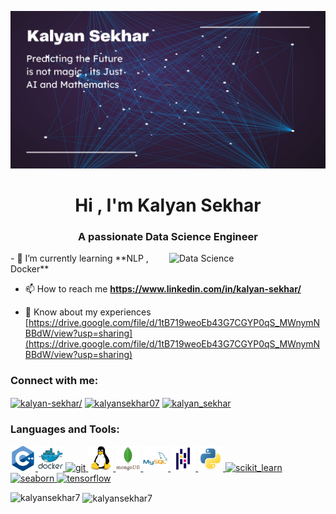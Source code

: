 ![logo](https://github.com/KalyanSekhar7/KalyanSekhar7/blob/main/background%20banner.jpg)
<h1 align="center">Hi , I'm Kalyan Sekhar</h1>
<h3 align="center">A passionate Data Science Engineer</h3>
<img align="right" alt="Data Science" width="250" src="https://i.pinimg.com/originals/31/53/2d/31532d7d378053de3b8bf23c6e7bfae3.gif">
- 🌱 I’m currently learning **NLP , Docker**

- 📫 How to reach me **https://www.linkedin.com/in/kalyan-sekhar/**

- 📄 Know about my experiences [https://drive.google.com/file/d/1tB719weoEb43G7CGYP0qS_MWnymNBBdW/view?usp=sharing](https://drive.google.com/file/d/1tB719weoEb43G7CGYP0qS_MWnymNBBdW/view?usp=sharing)

<h3 align="left">Connect with me:</h3>
<p align="left">
<a href="https://linkedin.com/in/kalyan-sekhar/" target="blank"><img align="center" src="https://raw.githubusercontent.com/rahuldkjain/github-profile-readme-generator/master/src/images/icons/Social/linked-in-alt.svg" alt="kalyan-sekhar/" height="30" width="40" /></a>
<a href="https://kaggle.com/kalyansekhar07" target="blank"><img align="center" src="https://raw.githubusercontent.com/rahuldkjain/github-profile-readme-generator/master/src/images/icons/Social/kaggle.svg" alt="kalyansekhar07" height="30" width="40" /></a>
<a href="https://www.leetcode.com/kalyan_sekhar" target="blank"><img align="center" src="https://raw.githubusercontent.com/rahuldkjain/github-profile-readme-generator/master/src/images/icons/Social/leet-code.svg" alt="kalyan_sekhar" height="30" width="40" /></a>
</p>

<h3 align="left">Languages and Tools:</h3>
<p align="left"> <a href="https://www.w3schools.com/cpp/" target="_blank" rel="noreferrer"> <img src="https://raw.githubusercontent.com/devicons/devicon/master/icons/cplusplus/cplusplus-original.svg" alt="cplusplus" width="40" height="40"/> </a> <a href="https://www.docker.com/" target="_blank" rel="noreferrer"> <img src="https://raw.githubusercontent.com/devicons/devicon/master/icons/docker/docker-original-wordmark.svg" alt="docker" width="40" height="40"/> </a> <a href="https://git-scm.com/" target="_blank" rel="noreferrer"> <img src="https://www.vectorlogo.zone/logos/git-scm/git-scm-icon.svg" alt="git" width="40" height="40"/> </a> <a href="https://www.linux.org/" target="_blank" rel="noreferrer"> <img src="https://raw.githubusercontent.com/devicons/devicon/master/icons/linux/linux-original.svg" alt="linux" width="40" height="40"/> </a> <a href="https://www.mongodb.com/" target="_blank" rel="noreferrer"> <img src="https://raw.githubusercontent.com/devicons/devicon/master/icons/mongodb/mongodb-original-wordmark.svg" alt="mongodb" width="40" height="40"/> </a> <a href="https://www.mysql.com/" target="_blank" rel="noreferrer"> <img src="https://raw.githubusercontent.com/devicons/devicon/master/icons/mysql/mysql-original-wordmark.svg" alt="mysql" width="40" height="40"/> </a> <a href="https://pandas.pydata.org/" target="_blank" rel="noreferrer"> <img src="https://raw.githubusercontent.com/devicons/devicon/2ae2a900d2f041da66e950e4d48052658d850630/icons/pandas/pandas-original.svg" alt="pandas" width="40" height="40"/> </a> <a href="https://www.python.org" target="_blank" rel="noreferrer"> <img src="https://raw.githubusercontent.com/devicons/devicon/master/icons/python/python-original.svg" alt="python" width="40" height="40"/> </a> <a href="https://scikit-learn.org/" target="_blank" rel="noreferrer"> <img src="https://upload.wikimedia.org/wikipedia/commons/0/05/Scikit_learn_logo_small.svg" alt="scikit_learn" width="40" height="40"/> </a> <a href="https://seaborn.pydata.org/" target="_blank" rel="noreferrer"> <img src="https://seaborn.pydata.org/_images/logo-mark-lightbg.svg" alt="seaborn" width="40" height="40"/> </a> <a href="https://www.tensorflow.org" target="_blank" rel="noreferrer"> <img src="https://www.vectorlogo.zone/logos/tensorflow/tensorflow-icon.svg" alt="tensorflow" width="40" height="40"/> </a> </p>

<p><img align="left" src="https://github-readme-stats.vercel.app/api/top-langs?username=kalyansekhar7&show_icons=true&locale=en&layout=compact" alt="kalyansekhar7" /></p>

<p>&nbsp;<img align="center" src="https://github-readme-stats.vercel.app/api?username=kalyansekhar7&show_icons=true&locale=en" alt="kalyansekhar7" /></p>
